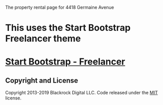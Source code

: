 The property rental page for 4418 Germaine Avenue

# This uses the Start Bootstrap Freelancer theme
# [Start Bootstrap - Freelancer](https://startbootstrap.com/template-overviews/freelancer/)
## Copyright and License

Copyright 2013-2019 Blackrock Digital LLC. Code released under the [MIT](https://github.com/BlackrockDigital/startbootstrap-freelancer/blob/gh-pages/LICENSE) license.
